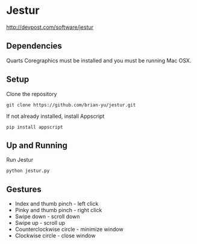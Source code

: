 Jestur
==========
http://devpost.com/software/jestur

Dependencies
-------------
Quarts Coregraphics must be installed and you must be running Mac OSX.

Setup
----------
Clone the repository
<pre><code>git clone https://github.com/brian-yu/jestur.git
</code></pre>

If not already installed, install Appscript
<pre><code>pip install appscript
</code></pre>


Up and Running
----------
Run Jestur
<pre><code>python jestur.py
</code></pre>

Gestures
---------
* Index and thumb pinch 	- left click
* Pinky and thumb pinch 	- right click
* Swipe down 		- scroll down
* Swipe up 		- scroll up
* Counterclockwise circle	- minimize window
* Clockwise circle	- close window




